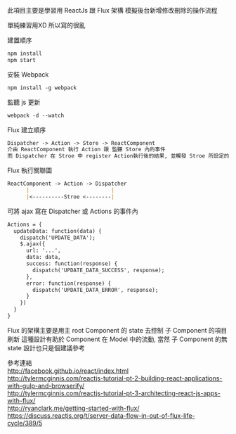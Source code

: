 此項目主要是學習用 ReactJs 跟 Flux 架構
模擬後台新增修改刪除的操作流程

單純練習用XD 所以寫的很亂 

建置順序
```markdown
npm install
npm start
```
安裝 Webpack
```markdown
npm install -g webpack
```
監聽 js 更新
```markdown
webpack -d --watch
```
Flux 建立順序
```markdown
Dispatcher -> Action -> Store -> ReactComponent
介由 ReactComponent 執行 Action 跟 監聽 Store 內的事件
而 Dispatcher 在 Stroe 中 register Action執行後的結果, 並觸發 Stroe 所設定的 EventEmitter 
```
Flux 執行關聯圖
```markdown
ReactComponent -> Action -> Dispatcher
      |                          |
      |<----------Stroe <--------|
```
可將 ajax 寫在 Dispatcher 或 Actions 的事件內 
```markdown
Actions = {
  updateData: function(data) {
    dispatch('UPDATE_DATA');
    $.ajax({
      url: '...',
      data: data,
      success: function(response) {
        dispatch('UPDATE_DATA_SUCCESS', response);
      },
      error: function(response) {
        dispatch('UPDATE_DATA_ERROR', response);
      }
    })
  }
}
```
Flux 的架構主要是用主 root Component 的 state 去控制 子 Component 的項目刷新
這種設計有助於 Component 在 Model 中的流動,
當然 子 Component 的無state 設計也只是個建議參考

參考連結<br />
http://facebook.github.io/react/index.html<br />
http://tylermcginnis.com/reactjs-tutorial-pt-2-building-react-applications-with-gulp-and-browserify/<br />
http://tylermcginnis.com/reactjs-tutorial-pt-3-architecting-react-js-apps-with-flux/<br />
http://ryanclark.me/getting-started-with-flux/<br />
https://discuss.reactjs.org/t/server-data-flow-in-out-of-flux-life-cycle/389/5

